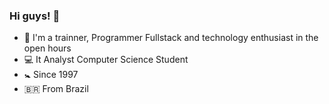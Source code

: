 ### Hi guys! 👋

<!--
**thiegomoura/thiegomoura** is a ✨ _special_ ✨ repository because its `README.md` (this file) appears on your GitHub profile.

Here are some ideas to get you started:

- 🔭 I’m currently working on ...
- 🌱 I’m currently learning ...
- 👯 I’m looking to collaborate on ...
- 🤔 I’m looking for help with ...
- 💬 Ask me about ...
- 📫 How to reach me: ...
- 😄 Pronouns: ...
- ⚡ Fun fact: ...
-->

- 📌 I'm a trainner, Programmer Fullstack and technology enthusiast in the open hours 
- 💻 It Analyst Computer Science Student 
- 🚼 Since 1997 
- 🇧🇷 From Brazil
